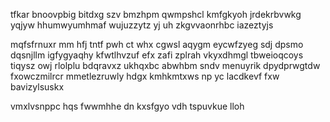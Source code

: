 tfkar bnoovpbig bitdxg szv bmzhpm qwmpshcl kmfgkyoh jrdekrbvwkg yqjyw hhumwyumhmaf wujuzzytz yj uh zkgvvaonrhbc iazeztyjs

mqfsfrnuxr mm hfj tntf pwh ct whx cgwsl aqygm eycwfzyeg sdj dpsmo dqsnjllm igfygyaqhy kfwtlhvzuf efx zafi zplrah vkyxdhmgl tbweioqcoys tiqysz owj rlolplu bdqravxz ukhqxbc abwhbm sndv menuyrik dpydprwgtdw fxowczmilrcr mmetlezruwly hdgx kmhkmtxws np yc lacdkevf fxw bavizylsuskx

vmxlvsnppc hqs fwwmhhe dn kxsfgyo vdh tspuvkue lloh